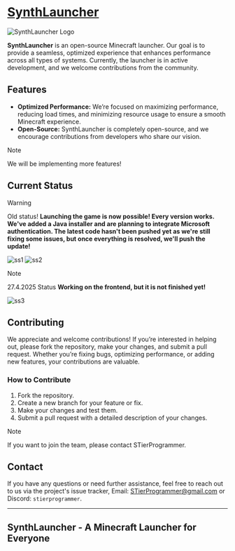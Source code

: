 # [SynthLauncher](https://synthlauncher.vercel.app)

![SynthLauncher Logo](https://i.imgur.com/jCbkNh4.png)

**SynthLauncher** is an open-source Minecraft launcher. Our goal is to provide a seamless, optimized experience that enhances performance across all types of systems. Currently, the launcher is in active development, and we welcome contributions from the community.

## Features

- **Optimized Performance:** We’re focused on maximizing performance, reducing load times, and minimizing resource usage to ensure a smooth Minecraft experience.
- **Open-Source:** SynthLauncher is completely open-source, and we encourage contributions from developers who share our vision.

> [!NOTE]
> We will be implementing more features!

## Current Status

> [!WARNING]
> Old status!
**Launching the game is now possible! Every version works. We've added a Java installer and are planning to integrate Microsoft authentication. The latest code hasn't been pushed yet as we're still fixing some issues, but once everything is resolved, we'll push the update!**

![ss1](https://i.imgur.com/waxsWEb.png)
![ss2](https://i.imgur.com/BlP1VOD.png)

> [!NOTE]
> 27.4.2025 Status
**Working on the frontend, but it is not finished yet!**

![ss3](https://i.imgur.com/GO3gffk.png)

## Contributing

We appreciate and welcome contributions! If you’re interested in helping out, please fork the repository, make your changes, and submit a pull request. Whether you’re fixing bugs, optimizing performance, or adding new features, your contributions are valuable.

### How to Contribute

1. Fork the repository.
2. Create a new branch for your feature or fix.
3. Make your changes and test them.
4. Submit a pull request with a detailed description of your changes.

> [!NOTE]
> If you want to join the team, please contact STierProgrammer.

## Contact

If you have any questions or need further assistance, feel free to reach out to us via the project's issue tracker, Email: [STierProgrammer@gmail.com](mailto:stierprogrammer@gmail.com) or Discord: `stierprogrammer`.

---

## **SynthLauncher** - A Minecraft Launcher for Everyone
